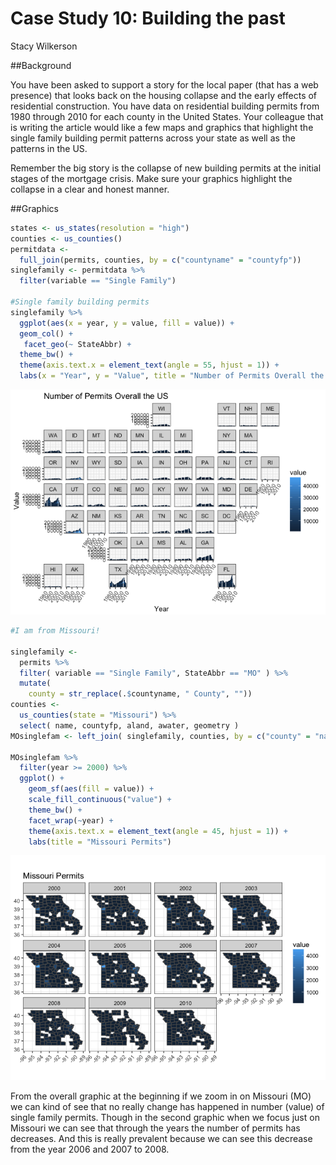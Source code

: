 # Case Study 10: Building the past
Stacy Wilkerson  



##Background 

You have been asked to support a story for the local paper (that has a web presence) that looks back on the housing collapse and the early effects of residential construction. You have data on residential building permits from 1980 through 2010 for each county in the United States. Your colleague that is writing the article would like a few maps and graphics that highlight the single family building permit patterns across your state as well as the patterns in the US.

Remember the big story is the collapse of new building permits at the initial stages of the mortgage crisis. Make sure your graphics highlight the collapse in a clear and honest manner.

##Graphics


```r
states <- us_states(resolution = "high")
counties <- us_counties()
permitdata <-
  full_join(permits, counties, by = c("countyname" = "countyfp"))
singlefamily <- permitdata %>%
  filter(variable == "Single Family")

#Single family building permits
singlefamily %>%
  ggplot(aes(x = year, y = value, fill = value)) +
  geom_col() +
   facet_geo(~ StateAbbr) +
  theme_bw() +
  theme(axis.text.x = element_text(angle = 55, hjust = 1)) +
  labs(x = "Year", y = "Value", title = "Number of Permits Overall the US")
```

![](CaseStudy10_files/figure-html/unnamed-chunk-1-1.png)<!-- -->




```r
#I am from Missouri!

singlefamily <-
  permits %>%
  filter( variable == "Single Family", StateAbbr == "MO" ) %>%
  mutate(
    county = str_replace(.$countyname, " County", ""))
counties <-
  us_counties(state = "Missouri") %>%
  select( name, countyfp, aland, awater, geometry )
MOsinglefam <- left_join( singlefamily, counties, by = c("county" = "name"))

MOsinglefam %>%
  filter(year >= 2000) %>%
  ggplot() +
    geom_sf(aes(fill = value)) +
    scale_fill_continuous("value") +
    theme_bw() +
    facet_wrap(~year) +
    theme(axis.text.x = element_text(angle = 45, hjust = 1)) +
    labs(title = "Missouri Permits")
```

![](CaseStudy10_files/figure-html/unnamed-chunk-2-1.png)<!-- -->


From the overall graphic at the beginning if we zoom in on Missouri (MO) we can kind of see that no really change has happened in number (value) of single family permits. Though in the second graphic when we focus just on Missouri we can see that through the years the number of permits has decreases. And this is really prevalent because we can see this decrease from the year 2006 and 2007 to 2008.  
